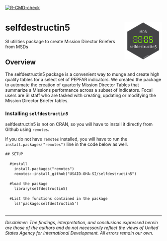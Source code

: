 <!-- badges: start -->
[![R-CMD-check](https://github.com/USAID-OHA-SI/selfdestructin5/workflows/R-CMD-check/badge.svg)](https://github.com/USAID-OHA-SI/selfdestructin5/actions)
<!-- badges: end -->


# selfdestructin5 <img src='man/figures/logo.png' align="right" height="120" />

SI utilities package to create Mission Director Briefers from MSDs

## Overview
The selfdestructin5 package is a convenient way to munge and create high quality tables for a select set of PEPFAR indicators. We created the package to automate the creation of quarterly Mission Director Tables that summarize a Missions performance across a subset of indicators. Focal users are SI staff who are tasked with creating, updating or modifying the Mission Director Briefer tables. 

### Installing `selfdestructin5`
selfdestructin5 is not on CRAN, so you will have to install it directly from Github using `remotes`.

If you do not have `remotes` installed, you will have to run the `install.packages("remotes")` line in the code below as well.

```{r}
## SETUP

  #install
    install.packages("remotes")
    remotes::install_github("USAID-OHA-SI/selfdestructin5")
    
  #load the package
    library(selfdestructin5)
  
  #List the functions contained in the package
    ls('package:selfdestructin5')
  
```

---

*Disclaimer: The findings, interpretation, and conclusions expressed herein are those of the authors and do not necessarily reflect the views of United States Agency for International Development. All errors remain our own.*
